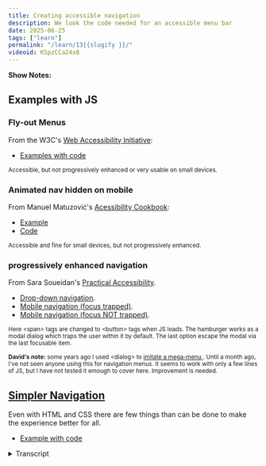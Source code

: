 ```yaml
---
title: Creating accessible navigation
description: We look the code needed for an accessible menu bar 
date: 2025-06-25
tags: ["learn"]
permalink: "/learn/13{{slugify }}/"
videoid: KSpzCCa24x8
---
```

 **Show Notes:**


## Examples with JS

### Fly-out Menus

From the W3C's [Web Accessibility Initiative](https://www.w3.org/WAI/):

- [Examples with code ](https://www.w3.org/WAI/tutorials/menus/flyout/#fly-out-functionality)

<small>Accessible, but not progressively enhanced or very usable on small devices.</small>

### Animated nav hidden on mobile 

From Manuel Matuzović's  [Acessibility Cookbook](https://accessibility-cookbook.com/):

- [Example](https://codepen.io/matuzo/pen/mdYXxzm)
- [Code](https://accessibility-cookbook.com/code/chapter7/recipe7_6/1_nav-animated/)

<small>Accessible and fine for small devices, but not progressively enhanced.</small>

### progressively enhanced navigation 

From Sara Soueidan's [Practical Accessibility](https://practical-accessibility.today/).

- [Drop-down navigation](https://codepen.io/SaraSoueidan/pen/eYPVvBo/7bb41d53655af69e44b6cf4a72102097).
- [Mobile navigation (focus trapped)](https://codepen.io/SaraSoueidan/pen/abYgpMG/2aaf9e249122f4619c924bcfc75f450f).
- [Mobile navigation (focus NOT trapped)]( https://codepen.io/SaraSoueidan/pen/BaGPOdw/29d8bd26d365b0161c6d0ded9c33e5ef).

<small>Here &lt;span&gt; tags are changed to &lt;button&gt; tags when JS loads. The hamburger works as a modal dialog which traps the user within it by default. The last option escape the modal via the last focusable item. </small>

<small> <strong>David's note:</strong> some years ago I used &lt;dialog&gt; to [imitate a mega-menu ](https://affinitycentre.co.uk/). Until a month ago, I've not seen anyone using this for navigation menus. It seems to work with only a few lines of JS, but I have not tested it emough to cover here. Improvement is needed.</small>



## [Simpler Navigation](https://intrinsicframework.here24.co/simple-navigation/)

Even with HTML and CSS there are few things than can be done to make the experience better for all. 

- [Example with code](https://intrinsicframework.here24.co/simple-navigation/)

<details> 
<summary>Transcript</summary>


[00:00:05] **Nathan Wrigley:** Hello there. This video is a follow up to our podcast episode on website navigation. You can find that at no script show slash 21. The numbers two and one here. We're looking at some examples and their code. And the links for these can be found at no script show slash learn, forward slash 13. And again, the numbers one three joined as always by David Waumlsey.

Hello David. 

[00:00:31] **David Waumsley:** Hello. Oh so this one, we're concentrating on the accessibility on the audio. We were talking about everything really to do with navigation and we concluded that being the no script show. We try and avoid hide and show with JavaScript as much as possible. But I thought for this, I should at least show some examples of accessible ones.

And of course these are by other people because I. I can't write JavaScript, okay. I'll just go through a few examples. So the first one, which we mentioned in the audio, was from the web accessibility initiative. They've got some great examples if anyone does need what they call flyout menus with the JavaScript that you can use for these.

And there are, as you say, there's all these different variations, like somewhere you can get to the sub menu via the, little icon on the side. And as you can see on this, it works if you hover to open up the side menu. So it's a link as well as a sort of hover state on the, yeah. Little icon. Yeah. Okay.

So the, they've got that. when you, if you are a tabbing along, then you'll tab to each and then tab to that one, it'll drop it. So screen readers and, people using keyboards will, treat this differently. So this is a really useful resource, but what I will say about this is I probably wouldn't use it because I think I'm quite a fan of the idea of progressive enhancement.

And if you disabled JavaScript or it doesn't load for people, none of these work. So it's accessible. So 

[00:02:02] **Nathan Wrigley:** basically all of those, yeah, they've gone from the world if you don't have JavaScript. yep, 

[00:02:08] **David Waumsley:** exactly. So they're worth checking out as, examples if that's what you need.

But that's the downside as, as far as I 'cause it. Also, the other downside of it is that there isn't an example if you just want a copy and paste of CSS that makes this good for mobile. So it will just squeeze, I won't, squeeze it in, but as you can imagine, when they squeeze in, so space and bear will just get squashed in.

Yeah. So it's just using flexbox. So there isn't really a, an attractive design element to that. A useful resource. The other thing, and he's brilliant, I've mentioned it before on the show, Manuel, Matovich, he just easy for you to say it's not, and I'm sure I said it wrong, but he's wonderful. And the way he presents stuff, he's done some great CSS day talks and stuff.

He's got a book called Accessibility Cookbook, which is really easy to consume. You can just take different bits out of it on this one. but in a way he is, and I'll go to his examples. Now, you can actually steal these examples without getting the book I've been reading through the book, which is brilliant.

But his examples, let me just see if I can find them here, are all available on his, accessibility cookbook.com site where the code is. And he is got a few examples he builds up on it. So there's this one where you've got all the code that you need, including the JavaScript and CSS for an example, which you can find on Code Pen, which I'll show you now.

Now this looks a bit ugly, you would need to do more with it. But basically when you are there, we are, we've got normal menu and when we yep, click on there, we get ju with CSS, we've got an icon, hamburger icon, and then a menu here. And pretty straightforward JavaScript. And of course this is much better.

it's a little bit janky the animation on this. But it works. Again, it's the progressive enhancement on this side. That means that I probably wouldn't use it. I know he is a big fan of progressive enhancement, but again, it's accessible. But if you are worried about JavaScript not loading or loading slowly, then, that's maybe not the option to go with for that.

So that's that one. Now, okay, now we move into Sarah Sewer. Dan's, if I'm saying her name right as well, I dunno, a practical accessibility course. she's brilliant and she is so meticulous over everything. So of course hers have been progressively enhanced and she goes through the whole process of that.

So I can just show you a few examples of her. So we, she starts off where we look at a, there's a. That's her course. she is brilliant. She's a bit of a, party pooper for those people who just love to do everything with CSS 'cause she points out how things might not be accessible if you don't add in JavaScript under certain circumstances.

Okay. So there's this first, it's clickable, not hover. 'cause she's not a fan of that. And it's a fairly, I'm not gonna go into the details here, but the, JavaScript gets a little bit more because she's progressively enhanced it. So if I were to, I don't know if I'll do it anyway. I, if this will work well because I know that CodePen, we can't see whatever 

[00:05:21] **Nathan Wrigley:** you are 

[00:05:21] **David Waumsley:** doing 

[00:05:21] **Nathan Wrigley:** with that browser extension, but I'm guessing you 

[00:05:23] **David Waumsley:** are disabling JavaScript.

Oh, yes. You can't see that you are. I am doing that Uhhuh. And if I just refresh on this, yeah, code pen requires JavaScript, but I think it work anyway. Ah, yes it does. So we can't see our code now, but what we can see is. The state. Oh, yeah. When JavaScript fails. Yeah. So yeah, so what she does is that she builds progressively.

as she will, instead of using the button as the dropdown for something, she will use a span and then use the JavaScript to add in and change that role to a button. interesting. Yeah. Okay. But of course it makes, and I'm now, which you can't see, I'm now going to turn off my, disabling of JavaScript on this.

So it's a better solution. But then of course everything gets a little bit more complex with this. And let me move on to a next example where she, has the normal menu over here. Yeah. And then a drop down on the navigation for when we get to mobile sizes. Gosh, that's really neat. It is really neat. but again, even when you are as meticulous as she is about getting absolutely everything right and progressively hands it, there are still some like decisions you make.

But she, she's done two here, she's done this, what is called as a design pattern. The draw, where the, overlay comes over the top and she's using changing things to dialogue role. And when you do that, you are trapped. So she calls this trapped and I'm, if I could just show it on there. If I just move around here, you are trapped in that 

[00:06:58] **Nathan Wrigley:** dialogue 

[00:06:59] **David Waumsley:** here.

[00:06:59] **Nathan Wrigley:** So you, you have to, what? You have to click engage, there's no sort of escape functionality in the menu. That's, so 

[00:07:06] **David Waumsley:** you need to have a close here to be able to close this. so there is another alternative that she's made on this one. We're not trapped where if I just go into this again, we are using, it goes into the role of dialogue.

But what happens on this one is you get to the last focusable item. It will take you out automatically. Okay. So 

[00:07:28] **Nathan Wrigley:** there's, 

a bit of swings and roundabouts there. I can see why that's good, but also why that's bad. Yeah. So you have to engage it every time you go through it. So if you miss a link, you've gotta start all over again.

[00:07:40] **David Waumsley:** Okay. Yeah. and I think this is the thing, what she will say on that, it will depend on your pattern and your research on this and, but it just shows you different, as we were talking about on the first thing, when you start to get into this, you can never quite get it right for everybody, can you?

No, Because somebody's gonna be expecting one set of behavior and they won't know as they go to different sites, which is made me, obviously her course is absolutely brilliant. She's really meticulous. But here's the thing. I am not, I. I'm quite happy to do a little bit of JavaScript if I understand it, but I'm not going through, this, rigmarole.

Yeah. Okay. Look at all that. That's a lot. That is a lot. Yeah. Yeah. To change. So I'll avoid it. But these are great examples. And maybe I'll use 'em one day on this. I will, just because of the fact that she puts things into a dialogue role, I will show something, which is, might shame me later, but I did experiment some years back with my own sort of way of imitating, mega menu.

And I'll just, okay. I dunno if I didn't, I don't think I clicked this right. No, you didn't. I just added it at the end 'cause I had it. 'cause I, maybe I'll get into this at some point, but what I've done here is just on a regular menu, but I've created this mega menu. Yeah. With the dialogue. You can have show modal, which is what it's designed for, and you can have just show where it will stick to the element that's near there.

And actually you can still move around, things here, so it actually works. Now, I don't know, this is something where you might want to get a friend of yours, Joe Dawson, to look at and say, how terrible is this? I, know I need to fix some things, but it does actually work. it is enclosed because it's dialogue, but I've gotta close so I can close it.

[00:09:26] **Nathan Wrigley:** okay. may, maybe we need to get Joe on this show and he can we can line up all of the previous websites that you've ever made and be shamed. 

[00:09:35] **David Waumsley:** I know there were things wrong with this, but it's an interesting thing because I have not, I did this a couple of years ago because I was excited by the fact that we now had, dialogue, which we could use a little bit, how we're excited about details and summary.

And I thought, can I use 'em for a menu? I dunno, I could not find a single person until last month. I have not seen a single person use it for a menu. And then you found one Rejoice. Yes. I, found some one, but they made the, actually I could show you on this. I won't show you on, I will actually, let me just do this.

I'm going to disable the JavaScript. 'cause what they didn't do, which at least I did do on this, is if I disabled the JavaScript, I put in a link now which goes to a site map. So you actually get 

[00:10:15] **Nathan Wrigley:** Oh, even, okay. That's 

[00:10:17] **David Waumsley:** neat. 

[00:10:19] **Nathan Wrigley:** Yeah. Yeah. That site is beautiful, by the way. It is a menu, isn't it? It is a kind of mega menu right there, the way you've laid it out with columns.

Yeah. Interesting. 

[00:10:27] **David Waumsley:** You might not wanna get stuck down. No, there's a lot there. Something post. 

[00:10:31] **Nathan Wrigley:** Oh 

[00:10:31] **David Waumsley:** gosh. Yeah. So it might need improving for accessibility if your JavaScript breaks. So honestly, I don't know, it was just a little idea that I had that I wasn't gonna show, but I might work on it and see if there's something that can be done with it as a, if you do feel that you ever need it, if this can be, because it's so easy to do, it's just a few lines of JavaScript to get things to open because you're relying on hasty ml to do most of the work you.

That's really interesting. I like that. That's pretty neat. Yeah. And the CSS is easy 'cause you can just put it in a grid and it automatically moves. Yeah. yeah, I was quite pleased with it, but very nervous to show it to anyone because I just, there it is and it's gone. Yeah. But very easy if you put them in a grid to make it mobile responsive.

So yeah, it really, simple as I like it. Okay. So talk as simple. Should we go on to just talk about what we've used on this site and what I'll be trying to get away with? So I've, can I 

[00:11:23] **Nathan Wrigley:** just say, just for the sake of clarity, what you have used, this is not me. This is you. You've done all this hard work, so don't give me the credit for that.

So yeah, there you go. 

[00:11:33] **David Waumsley:** yeah, you can avoid the shame as well that goes, I dunno about that. Yeah. okay. So there are some things, even when we're keeping it simple with h ml, CSS and Aria, there are some things that we probably need to, so I've used on the intrinsic. Frameworks are the links there on my show notes there, and I'll put our own site in here just so I can show stuff on here.

this is pretty straightforward on this, so I'm just using Flex as most people do, because it, it sizes according to, the item, the menu item. all pretty similar here, but obviously Grid does it the other ways, puts boxes around it. So this is a pretty simple thing. I won't, I haven't put all the CSS code that's going into there, but obviously at a break point it just goes down here.

And if you're sticking to something like five here, this will go down to, before it breaks and wraps again, it will go down to a screen of, I think 3, 7, 5 pixels, maybe three 50 or pretty small, so most, yeah. Yeah. So most mobiles are gonna get this. So without having to bring in a hamburger. We've got that.

And as we showed before, what we have on this is on the mo. it takes you to where we've got more straight to the navigation 

[00:12:47] **Nathan Wrigley:** in the 

[00:12:47] **David Waumsley:** footer. 

[00:12:48] **Nathan Wrigley:** And with some 

[00:12:49] **David Waumsley:** animation that goes on that. So that's it. And here's a couple of things that probably you'll get different information on if you are into accessibility.

So I've put the HTML code up here. Now once we put nav, once we use the nav, which we should to put our ur and, that's an important thing as well. If you're showing and hiding, never hide the whole nav else, otherwise it disappears from the table of contents. So that's really, so that's another thing you could make a mistake with, but we're not doing that.

But even even though we've got nav, we might have more than one nav on a site. So we can use Aria label to say main. So it's, no, it's the main navigation. Got it. And I don't, I haven't written navigation because screen readers will announce that it's navigation. They'll know navigation main. So I put an Aria label of Main on there.

another thing to make things better all the time is to use Aria current for the users who, are without visual clues on what to look. So when you're on that particular page on, that AAG that you are using there, you'll put r current equals page. Yeah. for home on that one. That's a kind of good thing to do.

what I've done here as I'm showing you on our example, is. The names are different on here, but the link to the footer, another key thing to do is if you are an icon, which I'm just using in the HCML, unit over here, put that to Hidden True, if you want that as an indicator, because you don't want that to be read out.

Screen reader would read that out as down, downward triangle. Yeah. most of them would anyway, and then put an Aria label, which explains to them, because it's not so obvious visually for them to see. I've put an Aria label in there saying that we're navigating two links in the foot. Links in the photo.

Yeah. And, likewise, when you are meeting at that other end, there's actually, you're not far away from the get back to the top as well. So hopefully it's good. I've made some quick marks that, NAV is a landmark so you can. that's a way of being able to tell screen readers the structure.

There's eight of 'em that are commonly known, like a banner, which tells 'em it's a header, a nav within that tells 'em what the navs are so they can move around from it. But the interesting thing is, and this is why I've got, I'll, just skip ahead here. Option two is because some people will say, yes, NAV is accessible because it gives them this landmark so they know where they are.

But because they're not often well laid out on most pages, people still use the majority. I think it's closer to 70% of screen reader users will go to headers. Headings rather. Headings. Yeah. Yes. And so another way of doing it is to, in your nav you put, are we labeled by? Give that an ID and then connect that up to a visually hidden.

title which same main navigation on there. So some people sort That makes sense. Yeah. Will do that. Now the experts that I've been following haven't been doing that with their head or text. They've been using what I've used in the first one, which is just used the RRE label. Now mostly they will say, this is better.

Are we? A label buy is better because of translation issues because of the way that screen readers will find things. Aria label is your last resort. If the HTML can say it, that's best if, are we a label buy is your next go-to. And then are we a label last? And the reason why I've gone to Aria label and why I think they have too is because on the main menu you're probably likely to know in the head of that is the main navigation.

But also then you fall foul of the Of the has ml, which is usually in your main, should come first. You put a header before your header one if you like. It's fascinating, 

[00:16:47] **Nathan Wrigley:** like these overlapping and con and slightly conflicting ways of achieving. Yes. It, and it sounds like there's no perfect way to, to implement it.

There's just, slightly better given the proclivities of the website you're working on. Yeah. That is really interesting. I, did not know what you've just explained. Gosh. 

[00:17:09] **David Waumsley:** Yeah. No, I didn't. And I, I got different experts and they told me, oh, you should do this. And then I thought, hang on, I've got a head of two now.

Above my head are one, what's going on? And, Generally, I don't think it matters, it doesn't spoil your dumb order in any way. It's only, that kind of role. It's probably not the biggest thing. But of course if you are, checking some of these things, if you are using checkers, it's really annoying to have this flagged up that you've got your yeah.

Headers in the wrong order, even though it's visually hidden. sorry, so I went off a little bit on this one. One thing to just mention as well, because if you are not up to date, which I wasn't, you'll hear some people say that you need to put the role of list in a nav for Safari users because Safari decided not to feature nut bug, but they thought that lists were overused in design, so they decided not to announce 'em to screen readers.

So if you are. So they discount your role of lists. So an order ordered or ordered list. So discounted them. They've changed this only quite recently. So if it's a list within a nav, they will read out how many items are in that. Okay. Alright. Yeah. So we don't need to do that, but you might see it otherwise.

So I made a point about that. what else? Oh, there was a slight subnote on this and I dunno, I've gone my own route with this one. I dunno how people, I, see people done this differently, but you get an issue like this on this page and it's not so much on this one, but I want this to have some CSS that tells me that this is the current section that I'm in, in my main menu, but I'm actually in an article within the component section.

So you want a breadcrumb soft style thing, don't you? But not probably. Yeah. But I thought there's not many levels here. So what, I've done, and I, won't open up the inspector, but basically what I've done where we've got that, I put Aria, oh, current, not page, but true to say that's where you are.

And an Aria label saying, currently viewing a single post on the components. And that's the same on the no script show as well. So if you go into our chats and you go into an individual chat, it will tell you that it's a, post on the chats. So that was my. Work around. I'm just throwing it out there. 

[00:19:22] **Nathan Wrigley:** No one's given.

And you, sorry to get into the technical weeds of this 11 t, the, CMS management tool that enables you to do that, does it, it can figure out that this is a page under the, tree if you like, the parent of components and then it will build that area label for you. 

[00:19:39] **David Waumsley:** Yeah. I had to put that sort of as a bit of programming in there.

Yeah. To make sure that it did it when it knows which one it's on. So Yeah. Interesting. New 

[00:19:47] **Nathan Wrigley:** idea 

[00:19:47] **David Waumsley:** though. I like it. That's going the extra mile. It feels. Yeah. I did have a look at, Andy Bell's site and I noticed when had a sort of similar situation. He just, it was still the CSS styling was active there, but it was not.

Anyway, I just thought this was a bit of extra information. Yeah. Maybe, I've made it more busy for screen readers. I don't know, but Rather than have breadcrumbs where, they're only going one level deep. I'm not sure if it's that helpful, Okay. Okay. Yeah, it's just my, yeah, I know you get into a lot on this.

there's not. Did I miss anything on there? I don't think I did. I didn't cover the 

[00:20:22] **Nathan Wrigley:** CSS yet. Yeah, there you go. 

[00:20:24] **David Waumsley:** Yeah, there's not much to say. I can't cover it 'cause it's in the context of the header, but we're using Flex with Flex To make then that pretty good for headers in most of the time.

I've just put in some code here, which is showing how I'm styling the underline when we're under that section so it's visually underlined when we're under this. Yep. So you know where you are. And then that's done with the CSS that's over here by picking out the HF and then putting, and I've put it for now, I've had to do it for True as well as page, Okay. Yeah. Yeah. So it's now the a HF Aria current page and True as well. And then we've used these new properties in CSS where we can actually decide the thickness of these ones and offset the underlining as well. To be honest, I might change this. this is a bit off what we were talking about because there's a really cool with view transitions.

If you use a border and you use view transitions, it creates that lovely effect where it feels like the border is moving along to your next 

[00:21:23] **Nathan Wrigley:** Oh, 

[00:21:24] **David Waumsley:** okay. Almost 

[00:21:24] **Nathan Wrigley:** like a Yeah, I know. I know what you mean. Like a little animation of something sliding to the next one kind of thing. Yeah. Yeah. And it doesn't 

[00:21:31] **David Waumsley:** do it on this, so I might change this to a border anyway.

You get really in the weeds. Yeah. But it's a cool thing 'cause it used to take so much Yeah. Programming to create this sort of feeling like things anyway. Yeah. Styling a second target. Where have I put this down on there? Oh, that was just, this is just the script I've put in because as when we hover down to, in that thing where we hovered and I highlighted, yeah, you click on the 

[00:21:55] **Nathan Wrigley:** link and it creates the border around it to Yeah.

Keep it some focused. So I 

[00:22:00] **David Waumsley:** just put, I put the styling in there that was used on that one. So we're using target. So it, that border is only showing to highlight. on the mobile it's fine because you're down to one column and everybody knows where you've navigated to if you are going to the footer and you've got other things in there.

It was just a way of highlighting with a bit of animation. But of course with animation, I've also wrapped it around, no preference here, prefers reduced the amount reduced. Yeah. So if you've, if you don't like motion, it disappears. And that's really it. I, apart from the fact that, did I put where I got it from?

Yeah. There's a really great tool for animation, which is animus.net 

[00:22:40] **Nathan Wrigley:** anim, A-N-I-M-I-S-T a.net. Anim net. I Be sure you can 

[00:22:46] **David Waumsley:** just, get your CSS that you want from that. what else did I want to mention there? There just notes. flex, I've already said that contains the unit, current page we're hiding globally.

Oh yes, a good point actually. Something I failed to on the site I just showed you is that generally globally you might want to add to your A tags and increase, amount of padding by default because of such thing as target size, which is defined for accessibility. So you can hit the thing properly. Yep, When you're on touch mobiles where it's supposed to be, I dunno why in pixels, but 24 pixels, you're supposed to have around your, click the bullying, otherwise it starts to fail and, accessible. Yeah. You have to be very precise and have a perfectly pointy finger. Yes. Yeah. But yeah, if you haven't got that thing and silks two tied pixels that up for me, although I didn't spot it on my other site where I know I didn't have enough.

not always accurate, but I think that's it. Have I covered enough Cody stuff? 

[00:23:43] **Nathan Wrigley:** Gosh, yeah, I think so. just to say that, obviously we're showing this on the screen, but it is available to you. no script show slash learn. Slash 13, the numerals one, three, no script show slash learn slash 13. Yeah, I think that's great.

And obviously we had a companion, podcast episode, which you can find at no script show slash 21, which obviously explains all of the bits and pieces that we've been going through and why David, felt these bits of navigation were important to mention. I think that's it. Have we, captured what you wanted to say?

I think we have. Yeah. That was great. I enjoyed that. Yeah. In which case, I will see you next time. Thank you. So that was all about website navigation. Hope that you enjoyed it and we'll see you next time. Take it easy. Okay. 

</details> 